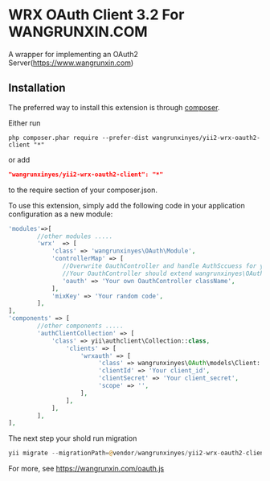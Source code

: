 WRX OAuth Client 3.2 For WANGRUNXIN.COM
==================

A wrapper for implementing an OAuth2 Server(https://www.wangrunxin.com)

Installation
------------

The preferred way to install this extension is through [composer](http://getcomposer.org/download/).

Either run

```
php composer.phar require --prefer-dist wangrunxinyes/yii2-wrx-oauth2-client "*"
```

or add

```json
"wangrunxinyes/yii2-wrx-oauth2-client": "*"
```

to the require section of your composer.json.

To use this extension,  simply add the following code in your application configuration as a new module:

```php
'modules'=>[
        //other modules .....
        'wrx'  => [
            'class' => 'wangrunxinyes\OAuth\Module',
            'controllerMap' => [
               //Overwrite OauthController and handle AuthSccuess for your own project;
               //Your OauthController should extend wangrunxinyes\OAuth\controllers\OauthController.
               'oauth' => 'Your own OauthController className',
            ],
            'mixKey' => 'Your random code',
        ],
],
'components' => [ 
        //other components .....
        'authClientCollection' => [
            'class' => yii\authclient\Collection::class,
                'clients' => [
                    'wrxauth' => [
                         'class' => wangrunxinyes\OAuth\models\Client::class,
                         'clientId' => 'Your client_id',
                         'clientSecret' => 'Your client_secret',
                         'scope' => '',
                    ],
                ],
            ],
        ],
],
```

The next step your shold run migration

```php
yii migrate --migrationPath=@vendor/wangrunxinyes/yii2-wrx-oauth2-client/migrations
```

For more, see https://wangrunxin.com/oauth.js